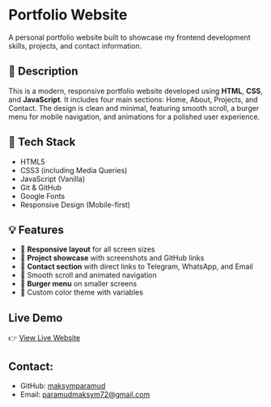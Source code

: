 # Portfolio Website

A personal portfolio website built to showcase my frontend development skills, projects, and contact information.

## 📌 Description

This is a modern, responsive portfolio website developed using **HTML**, **CSS**, and **JavaScript**. It includes four main sections: Home, About, Projects, and Contact. The design is clean and minimal, featuring smooth scroll, a burger menu for mobile navigation, and animations for a polished user experience.

## 🧰 Tech Stack

- HTML5
- CSS3 (including Media Queries)
- JavaScript (Vanilla)
- Git & GitHub
- Google Fonts
- Responsive Design (Mobile-first)

## 💡 Features

- 📱 **Responsive layout** for all screen sizes
- 📂 **Project showcase** with screenshots and GitHub links
- 💬 **Contact section** with direct links to Telegram, WhatsApp, and Email
- 📜 Smooth scroll and animated navigation
- 🍔 **Burger menu** on smaller screens
- 🎨 Custom color theme with variables

## Live Demo

👉 [View Live Website](https://maksymparamud.github.io/portfolio-website/)

## Contact:
- GitHub: [maksymparamud](https://github.com/maksymparamud)
- Email: paramudmaksym72@gmail.com
